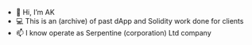 - 💬 Hi, I’m AK
- 💻 This is an (archive) of past dApp and Solidity work done for clients
- 📫 I know operate as Serpentine (corporation) Ltd company

<!---
ak-blockchain/ak-blockchain is a ✨ special ✨ repository because its `README.md` (this file) appears on your GitHub profile.
You can click the Preview link to take a look at your changes.
--->
